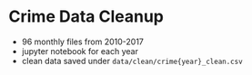 # Crime Data Cleanup

- 96 monthly files from 2010-2017
- jupyter notebook for each year
- clean data saved  under `data/clean/crime{year}_clean.csv`